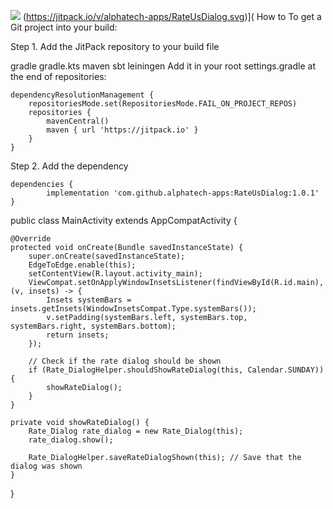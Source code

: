 [![](https://jitpack.io/v/alphatech-apps/RateUsDialog.svg)](https://jitpack.io/#alphatech-apps/RateUsDialog)
(https://jitpack.io/v/alphatech-apps/RateUsDialog.svg)](
How to
To get a Git project into your build:

Step 1. Add the JitPack repository to your build file

gradle
gradle.kts
maven
sbt
leiningen
Add it in your root settings.gradle at the end of repositories:

	dependencyResolutionManagement {
		repositoriesMode.set(RepositoriesMode.FAIL_ON_PROJECT_REPOS)
		repositories {
			mavenCentral()
			maven { url 'https://jitpack.io' }
		}
	}
Step 2. Add the dependency

	dependencies {
	        implementation 'com.github.alphatech-apps:RateUsDialog:1.0.1'
	}




public class MainActivity extends AppCompatActivity {

    @Override
    protected void onCreate(Bundle savedInstanceState) {
        super.onCreate(savedInstanceState);
        EdgeToEdge.enable(this);
        setContentView(R.layout.activity_main);
        ViewCompat.setOnApplyWindowInsetsListener(findViewById(R.id.main), (v, insets) -> {
            Insets systemBars = insets.getInsets(WindowInsetsCompat.Type.systemBars());
            v.setPadding(systemBars.left, systemBars.top, systemBars.right, systemBars.bottom);
            return insets;
        });

        // Check if the rate dialog should be shown
        if (Rate_DialogHelper.shouldShowRateDialog(this, Calendar.SUNDAY)) {
            showRateDialog();
        }
    }

    private void showRateDialog() {
        Rate_Dialog rate_dialog = new Rate_Dialog(this);
        rate_dialog.show();

        Rate_DialogHelper.saveRateDialogShown(this); // Save that the dialog was shown
    }
}

